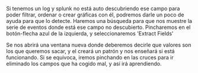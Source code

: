 Si tenemos un log y splunk no está auto descubriendo ese campo para poder filtrar, ordenar o crear gráficas con él, podremos darle un poco de ayuda para que lo detecte.
Haremos una búsqueda para que nos muestre la serie de eventos donde está ese campo no descubierto.
Pincharemos en el botón-flecha azul de la izquierda, y seleccionaremos 'Extract Fields'

Se nos abrirá una ventana nueva donde deberemos decirle que valores son los que queremos sacar, y el creará un patrón y nos enseñará si está funcionando.
Si se equivoca, iremos pinchando en las cruces para ir eliminado los campos que ha cogido mal, y así irá aprendiendo.
